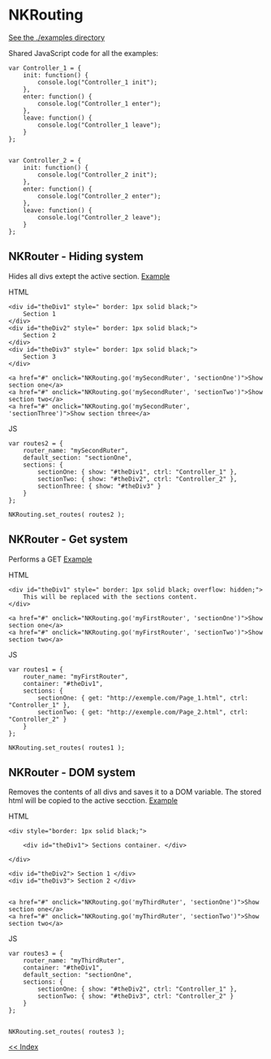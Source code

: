 # NKRouting

[See the ./examples directory](./examples)


Shared JavaScript code for all the examples:


    var Controller_1 = {
        init: function() {
            console.log("Controller_1 init");
        },
        enter: function() {
            console.log("Controller_1 enter");
        },
        leave: function() {
            console.log("Controller_1 leave");
        }
    };


    var Controller_2 = {
        init: function() {
            console.log("Controller_2 init");
        },
        enter: function() {
            console.log("Controller_2 enter");
        },
        leave: function() {
            console.log("Controller_2 leave");
        }
    };




NKRouter - Hiding system
----------------------------------------------------------------------------
Hides all divs extept the active section.
[Example](./examples/Example_2.html)

HTML

    <div id="theDiv1" style=" border: 1px solid black;">
        Section 1
    </div>
    <div id="theDiv2" style=" border: 1px solid black;">
        Section 2
    </div>
    <div id="theDiv3" style=" border: 1px solid black;">
        Section 3
    </div>

    <a href="#" onclick="NKRouting.go('mySecondRuter', 'sectionOne')">Show section one</a>
    <a href="#" onclick="NKRouting.go('mySecondRuter', 'sectionTwo')">Show section two</a>
    <a href="#" onclick="NKRouting.go('mySecondRuter', 'sectionThree')">Show section three</a>

JS

    var routes2 = {
        router_name: "mySecondRuter",
        default_section: "sectionOne",
        sections: {
            sectionOne: { show: "#theDiv1", ctrl: "Controller_1" },
            sectionTwo: { show: "#theDiv2", ctrl: "Controller_2" },
            sectionThree: { show: "#theDiv3" }
        }
    };

    NKRouting.set_routes( routes2 );



NKRouter - Get system
----------------------------------------------------------------------------
Performs a GET
[Example](./examples/Example_1.html)

HTML

    <div id="theDiv1" style=" border: 1px solid black; overflow: hidden;">
        This will be replaced with the sections content.
    </div>

    <a href="#" onclick="NKRouting.go('myFirstRouter', 'sectionOne')">Show section one</a>
    <a href="#" onclick="NKRouting.go('myFirstRouter', 'sectionTwo')">Show section two</a>

JS

    var routes1 = {
        router_name: "myFirstRouter",
        container: "#theDiv1",
        sections: {
            sectionOne: { get: "http://exemple.com/Page_1.html", ctrl: "Controller_1" },
            sectionTwo: { get: "http://exemple.com/Page_2.html", ctrl: "Controller_2" }
        }
    };

    NKRouting.set_routes( routes1 );



NKRouter - DOM system
----------------------------------------------------------------------------
Removes the contents of all divs and saves it to a DOM variable.
The stored html will be copied to the active secction.
[Example](./examples/Example_3.html)

HTML

    <div style="border: 1px solid black;">

        <div id="theDiv1"> Sections container. </div>

    </div>

    <div id="theDiv2"> Section 1 </div>
    <div id="theDiv3"> Section 2 </div>


    <a href="#" onclick="NKRouting.go('myThirdRuter', 'sectionOne')">Show section one</a>
    <a href="#" onclick="NKRouting.go('myThirdRuter', 'sectionTwo')">Show section two</a>

JS

    var routes3 = {
        router_name: "myThirdRuter",
        container: "#theDiv1",
        default_section: "sectionOne",
        sections: {
            sectionOne: { show: "#theDiv2", ctrl: "Controller_1" },
            sectionTwo: { show: "#theDiv3", ctrl: "Controller_2" }
        }
    };


    NKRouting.set_routes( routes3 );


[<< Index](../../../../)